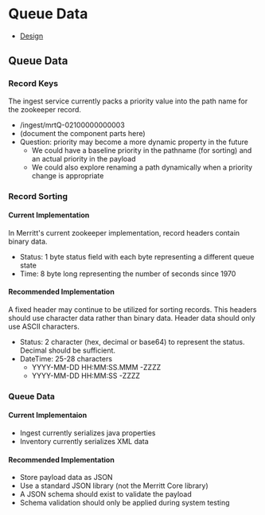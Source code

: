 # Queue Data

- [Design](README.md)

## Queue Data

### Record Keys
The ingest service currently packs a priority value into the path name for the zookeeper record.
- /ingest/mrtQ-02100000000003
- (document the component parts here)
- Question: priority may become a more dynamic property in the future
  - We could have a baseline priority in the pathname (for sorting) and an actual priority in the payload
  - We could also explore renaming a path dynamically when a priority change is appropriate

### Record Sorting

#### Current Implementation
In Merritt's current zookeeper implementation, record headers contain binary data.
- Status: 1 byte status field with each byte representing a different queue state
- Time: 8 byte long representing the number of seconds since 1970

#### Recommended Implementation
A fixed header may continue to be utilized for sorting records.  This headers should use character data rather than binary data. Header data should only use ASCII characters.
- Status: 2 character (hex, decimal or base64) to represent the status.  Decimal should be sufficient.
- DateTime: 25-28 characters
  - YYYY-MM-DD HH:MM:SS.MMM -ZZZZ
  - YYYY-MM-DD HH:MM:SS -ZZZZ
 
### Queue Data

#### Current Implementaion
- Ingest currently serializes java properties
- Inventory currently serializes XML data

#### Recommended Implementation
- Store payload data as JSON
- Use a standard JSON library (not the Merritt Core library)
- A JSON schema should exist to validate the payload
- Schema validation should only be applied during system testing

